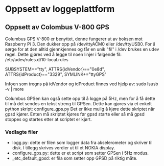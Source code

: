# Oppsett av loggeplattform

## Oppsett av Colombus V-800 GPS
Columbus GPS V-800 er benyttet, denne fungerer ut av boksen mot Raspberry Pi 3.  Den dukker opp på /dev/ttyACM0 eller /dev/ttyUSB0. For å sørge for at den alltid gjennkjennes og får en unik "fil" i /dev brukes en udev regel. Dette gjøres ved å legge til noen linjer i følgende fil: /etc/udev/rules.d/10-local.rules

SUBSYSTEM=="tty", ATTRS{idVendor}=="0e8d", ATTRS{idProduct}=="3329", SYMLINK+="ttyGPS"

Infoen som tregns på idVendor og idProduct finnes ved hjelp av: sudo lsusb -v | more

Columbus GPSen kan også sette opp til å logge på 5Hz, men for å få dette til må det sendes en tekst streng til GPSen. Dette kan gjøres via et enkelt python skript: configure_gps.py Det er ikke mulig å kjøre dette skriptet når gpsd kjører. Enten må skriptet kjøres før gpsd starte eller så må gpsd stoppes og startes etter at scriptet er kjørt.

### Vedlagte filer
* logg.py: dette er filen som logger data fra akselerometer og skriver til disk. I tillegg skrives verdier ut til et NOKIA display.
* configure_gps.py: dette er et script som setter GPSen i 5Hz modus.
* \_etc_default_gpsd: er fila som setter opp GPSD på riktig måte.
